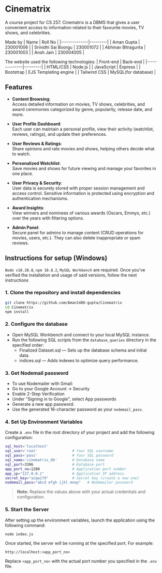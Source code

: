 # Cinematrix
A course project for CS 257. Cinematrix is a DBMS that gives a user convenient access to information related to their favourite movies, TV shows, and celebrities.

Made by
| Name         | Roll No |
|--------------|---------|
| Aman Gupta        | 230001006     |
| Srinidhi Sai Boorgu          | 230001072     |
| Abhinav Bitragunta     | 230001003     |
| Ansh Jain     | 230004005     |


The website used the following technologies:
| Front-end         | Back-end |
|--------------|---------|
| HTML/CSS        | Node.js     |
| JavaScript          | Express     |
| Bootstrap     | EJS Templating engine     |
| Tailwind CSS     |  MySQL(for database)   |


## Features

- **Content Browsing**:  
  Access detailed information on movies, TV shows, celebrities, and award ceremonies categorized by genre, popularity, release date, and more.

- **User Profile Dashboard**:  
  Each user can maintain a personal profile, view their activity (watchlist, reviews, ratings), and update their preferences.

- **User Reviews & Ratings**:  
  Share opinions and rate movies and shows, helping others decide what to watch.

- **Personalized Watchlist**:  
  Save movies and shows for future viewing and manage your favorites in one place.

- **User Privacy & Security**:  
  User data is securely stored with proper session management and access control. Sensitive information is protected using encryption and authentication mechanisms.

- **Award Insights**:  
  View winners and nominees of various awards (Oscars, Emmys, etc.) over the years with filtering options.

- **Admin Panel**:  
  Secure panel for admins to manage content (CRUD operations for movies, users, etc.). They can also delete inappropriate or spam reviews.

## Instructions for setup (Windows)
`Node v18.20.8`, `npm 10.8.2`, `MySQL Workbench` are required. Once you've verified the installation and usage of said versions, follow the next instructions
### 1. Clone the repository and install dependencies
``` bash
git clone https://github.com/Aman1406-gupta/Cinematrix
cd Cinematrix
npm install
```
### 2. Configure the database
- Open MySQL Workbench and connect to your local MySQL instance.
- Run the following SQL scripts from the `database_queries` directory in the specified order:
    - Finalized Dataset.sql — Sets up the database schema and initial data.
    - indices.sql — Adds indexes to optimize query performance.

### 3. Get Nodemail password
- To use Nodemailer with Gmail:
- Go to your Google Account → Security
- Enable 2-Step Verification
- Under "Signing in to Google", select App passwords
- Generate a new app password.
- Use the generated 16-character password as your `nodemail_pass`.

### 4. Set Up Environment Variables

Create a `.env` file in the root directory of your project and add the following configuration:

```bash
sql_host='localhost'
sql_user='root'                # Your SQL username
sql_pass='pass'                # Your SQL password
sql_name='cinematrix_db'       # Database name
sql_port=3306                  # Database port
app_port_no=1200               # Application port number
app_ip="127.0.0.1"             # Application IP address
secret_key="aiqw179"           # Secret key (create a new one)
nodemail_pass="abcd efgh ijkl mnop"   # Nodemailer password
```

> **Note:** Replace the values above with your actual credentials and configuration.

### 5. Start the Server
After setting up the environment variables, launch the application using the following command:
```bash
node index.js
```
Once started, the server will be running at the specified port. For example:
```
http://localhost:<app_port_no>
```

Replace `<app_port_no>` with the actual port number you specified in the `.env` file.

